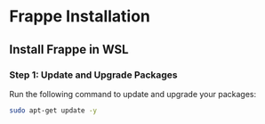 # Frappe Installation

## Install Frappe in WSL

### Step 1: Update and Upgrade Packages
Run the following command to update and upgrade your packages:

```bash
sudo apt-get update -y
